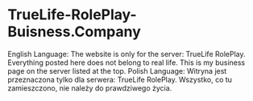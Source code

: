 # TrueLife-RolePlay-Buisness.Company
English Language: The website is only for the server: TrueLife RolePlay. Everything posted here does not belong to real life. This is my business page on the server listed at the top. Polish Language: Witryna jest przeznaczona tylko dla serwera: TrueLife RolePlay. Wszystko, co tu zamieszczono, nie należy do prawdziwego życia.
